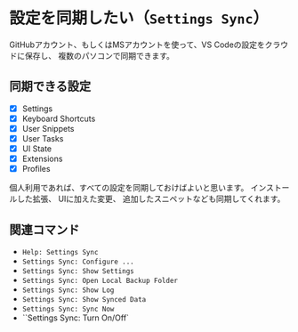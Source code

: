 # 設定を同期したい（``Settings Sync``）

GitHubアカウント、もしくはMSアカウントを使って、VS Codeの設定をクラウドに保存し、
複数のパソコンで同期できます。

## 同期できる設定

- [x] Settings
- [x] Keyboard Shortcuts
- [x] User Snippets
- [x] User Tasks
- [x] UI State
- [x] Extensions
- [x] Profiles

個人利用であれば、すべての設定を同期しておけばよいと思います。
インストールした拡張、
UIに加えた変更、
追加したスニペットなども同期してくれます。

## 関連コマンド

- ``Help: Settings Sync``
- ``Settings Sync: Configure ...``
- ``Settings Sync: Show Settings``
- ``Settings Sync: Open Local Backup Folder``
- ``Settings Sync: Show Log``
- ``Settings Sync: Show Synced Data``
- ``Settings Sync: Sync Now``
- ``Settings Sync: Turn On/Off`
